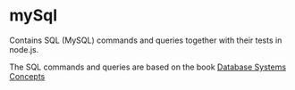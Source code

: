 # mySql
Contains  SQL (MySQL) commands and queries   together with their tests in  node.js.


The SQL commands and queries are based on the book [Database Systems Concepts](https://www.db-book.com "Database Systems Concepts")
